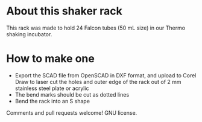 # About this shaker rack

This rack was made to hold 24 Falcon tubes (50 mL size) in our Thermo shaking incubator. 

# How to make one 

+ Export the SCAD file from OpenSCAD in DXF format, and upload to Corel Draw to laser cut the holes and outer edge of the rack out of 2 mm stainless steel plate or acrylic
+ The bend marks should be cut as dotted lines 
+ Bend the rack into an S shape 

Comments and pull requests welcome! GNU license. 
